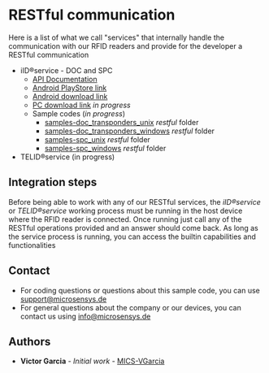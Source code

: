# RESTful communication 
Here is a list of what we call "services" that internally handle the communication with our RFID readers and provide for the developer a RESTful communication 

* iID®service - DOC and SPC
    * [API Documentation](https://www.microsensys.de/downloads/DevSamples/Libraries/Windows/iIDservice%20-%20RESTful/APIDoc_iIDservice_1.3_E.pdf)
    * [Android PlayStore link](https://play.google.com/store/apps/details?id=de.microsensys.iidservice)
    * [Android download link](https://www.microsensys.de/downloads/DevSamples/Libraries/Android/iIDservice%20-%20RESTful/iID%c2%aeservice_v1.3.apk)
    * [PC download link](https://www.microsensys.de/en/contacts/) *in progress*
    * Sample codes (*in progress*)
        * [samples-doc_transponders_unix](https://github.com/Micro-Sensys/samples-doc_transponders_unix) *restful* folder
        * [samples-doc_transponders_windows](https://github.com/Micro-Sensys/samples-doc_telidtransponders_windows) *restful* folder
        * [samples-spc_unix](https://github.com/Micro-Sensys/samples-spc_unix) *restful* folder 
        * [samples-spc_windows](https://github.com/Micro-Sensys/samples-spc_windows) *restful* folder 
* TELID®service (in progress) 

## Integration steps
Before being able to work with any of our RESTful services, the *iID®service* or *TELID®service* working process must be running in the host device where the RFID reader is connected.
Once running just call any of the RESTful operations provided and an answer should come back. As long as the service process is running, you can access the builtin capabilities and functionalities

## Contact
* For coding questions or questions about this sample code, you can use [support@microsensys.de](mailto:support@microsensys.de)
* For general questions about the company or our devices, you can contact us using [info@microsensys.de](mailto:info@microsensys.de)

## Authors

* **Victor Garcia** - *Initial work* - [MICS-VGarcia](https://github.com/MICS-VGarcia/)
